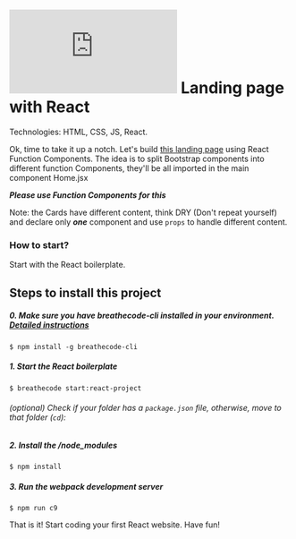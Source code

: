 # ![alt text](https://assets.breatheco.de/apis/img/images.php?blob&random&cat=icon&tags=breathecode,32) Landing page with React 

Technologies: HTML, CSS, JS, React.

Ok, time to take it up a notch. Let's build [this landing page](https://blackrockdigital.github.io/startbootstrap-heroic-features/) using React Function Components.
The idea is to split Bootstrap components into different function Components, they'll be all imported in the main component Home.jsx

***Please use Function Components for this***

Note: the Cards have different content, think DRY (Don't repeat yourself) and declare only ***one*** component and use ```props``` to handle different content.

### How to start?

Start with the React boilerplate.

## Steps to install this project

##### 0. Make sure you have breathecode-cli installed in your environment. [Detailed instructions](https://www.npmjs.com/package/@breathecode/breathecode-cli)
```
$ npm install -g breathecode-cli
```
##### 1. Start the React boilerplate
```
$ breathecode start:react-project
```
###### (optional) Check if your folder has a ```package.json``` file, otherwise, move to that folder (```cd```):

##### 2. Install the /node_modules
```
$ npm install
```
##### 3. Run the webpack development server
```
$ npm run c9
```

That is it! Start coding your first React website.
Have fun!
